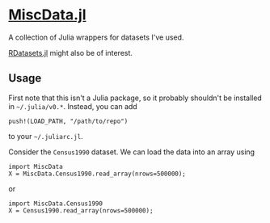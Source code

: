 # [MiscData.jl](https://github.com/jamesfolberth/MiscData.jl)

A collection of Julia wrappers for datasets I've used.

[RDatasets.jl](https://github.com/johnmyleswhite/RDatasets.jl) might also be of interest.

## Usage
First note that this isn't a Julia package, so it probably shouldn't be installed in `~/.julia/v0.*`.  Instead, you can add
```
push!(LOAD_PATH, "/path/to/repo")
```
to your `~/.juliarc.jl`.

Consider the `Census1990` dataset.  We can load the data into an array using
```
import MiscData
X = MiscData.Census1990.read_array(nrows=500000);
```
or

```
import MiscData.Census1990
X = Census1990.read_array(nrows=500000);
```

